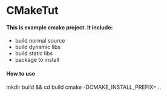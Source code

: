 # CMakeTut


#### This is example cmake project. It include:

- build normal source 
- build dynamic libs
- build static libs
- package to install 

#### How to use 
mkdir build && cd build
cmake -DCMAKE_INSTALL_PREFIX=<path to install> ..
